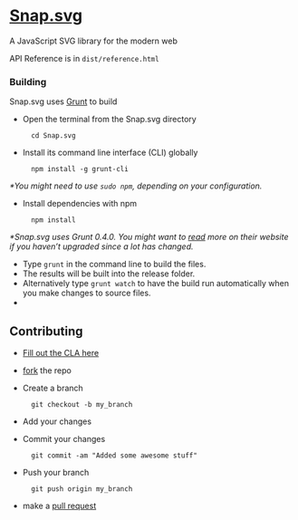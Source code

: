 [Snap.svg](http://snapsvg.io)
======

A JavaScript SVG library for the modern web

API Reference is in `dist/reference.html`

### Building

Snap.svg uses [Grunt](http://gruntjs.com/) to build

* Open the terminal from the Snap.svg directory

        cd Snap.svg

* Install its command line interface (CLI) globally

        npm install -g grunt-cli

_*You might need to use `sudo npm`, depending on your configuration._

* Install dependencies with npm

        npm install

_*Snap.svg uses Grunt 0.4.0. You might want to [read](http://gruntjs.com/getting-started) more on their website if you haven’t upgraded since a lot has changed._

* Type `grunt` in the command line to build the files.
* The results will be built into the release folder.
* Alternatively type `grunt watch` to have the build run automatically when you make changes to source files.
* 

## Contributing

* [Fill out the CLA here](http://snapsvg.io/dev/snapsvg-cla.html)
* [fork](https://help.github.com/articles/fork-a-repo) the repo
* Create a branch

        git checkout -b my_branch

* Add your changes
* Commit your changes

        git commit -am "Added some awesome stuff"

* Push your branch

        git push origin my_branch

* make a [pull request](https://help.github.com/articles/using-pull-requests)
